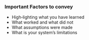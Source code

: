 ### Important Factors to convey

- High‐lighting what you have learned 
- What worked and what did not 
- What assumptions were made 
- What is your system’s limitations